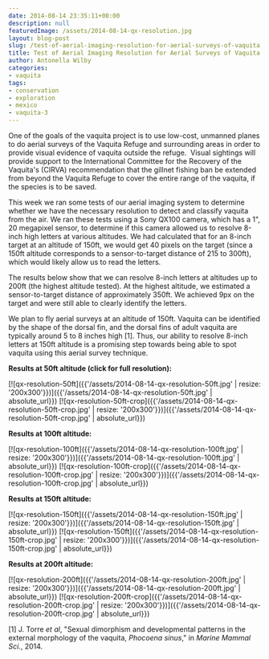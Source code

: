 ```yaml
---
date: 2014-08-14 23:35:11+00:00
description: null
featuredImage: /assets/2014-08-14-qx-resolution.jpg
layout: blog-post
slug: /test-of-aerial-imaging-resolution-for-aerial-surveys-of-vaquita
title: Test of Aerial Imaging Resolution for Aerial Surveys of Vaquita
author: Antonella Wilby
categories:
- vaquita
tags:
- conservation
- exploration
- mexico
- vaquita-3
---
```

One of the goals of the vaquita project is to use low-cost, unmanned planes to do aerial surveys of the Vaquita Refuge and surrounding areas in order to provide visual evidence of vaquita outside the refuge.  Visual sightings will provide support to the International Committee for the Recovery of the Vaquita's (CIRVA) recommendation that the gillnet fishing ban be extended from beyond the Vaquita Refuge to cover the entire range of the vaquita, if the species is to be saved.

This week we ran some tests of our aerial imaging system to determine whether we have the necessary resolution to detect and classify vaquita from the air. We ran these tests using a Sony QX100 camera, which has a 1", 20 megapixel sensor, to determine if this camera allowed us to resolve 8-inch high letters at various altitudes.  We had calculated that for an 8-inch target at an altitude of 150ft, we would get 40 pixels on the target (since a 150ft altitude corresponds to a sensor-to-target distance of 215 to 300ft), which would likely allow us to read the letters.

The results below show that we can resolve 8-inch letters at altitudes up to 200ft (the highest altitude tested). At the highest altitude, we estimated a sensor-to-target distance of approximately 350ft. We achieved 9px on the target and were still able to clearly identify the letters. 

We plan to fly aerial surveys at an altitude of 150ft. Vaquita can be identified by the shape of the dorsal fin, and the dorsal fins of adult vaquita are typically around 5 to 8 inches high [1]. Thus, our ability to resolve 8-inch letters at 150ft altitude is a promising step towards being able to spot vaquita using this aerial survey technique.

**Results at 50ft altitude (click for full resolution):**

[![qx-resolution-50ft]({{'/assets/2014-08-14-qx-resolution-50ft.jpg' | resize: '200x300'}})]({{'/assets/2014-08-14-qx-resolution-50ft.jpg' | absolute_url}})
[![qx-resolution-50ft-crop]({{'/assets/2014-08-14-qx-resolution-50ft-crop.jpg' | resize: '200x300'}})]({{'/assets/2014-08-14-qx-resolution-50ft-crop.jpg' | absolute_url}})

**Results at 100ft altitude:**

[![qx-resolution-100ft]({{'/assets/2014-08-14-qx-resolution-100ft.jpg' | resize: '200x300'}})]({{'/assets/2014-08-14-qx-resolution-100ft.jpg' | absolute_url}})
[![qx-resolution-100ft-crop]({{'/assets/2014-08-14-qx-resolution-100ft-crop.jpg' | resize: '200x300'}})]({{'/assets/2014-08-14-qx-resolution-100ft-crop.jpg' | absolute_url}})

**Results at 150ft altitude:**

[![qx-resolution-150ft]({{'/assets/2014-08-14-qx-resolution-150ft.jpg' | resize: '200x300'}})]({{'/assets/2014-08-14-qx-resolution-150ft.jpg' | absolute_url}})
[![qx-resolution-150ft]({{'/assets/2014-08-14-qx-resolution-150ft-crop.jpg' | resize: '200x300'}})]({{'/assets/2014-08-14-qx-resolution-150ft-crop.jpg' | absolute_url}})

**Results at 200ft altitude:**

[![qx-resolution-200ft]({{'/assets/2014-08-14-qx-resolution-200ft.jpg' | resize: '200x300'}})]({{'/assets/2014-08-14-qx-resolution-200ft.jpg' | absolute_url}})
[![qx-resolution-200ft-crop]({{'/assets/2014-08-14-qx-resolution-200ft-crop.jpg' | resize: '200x300'}})]({{'/assets/2014-08-14-qx-resolution-200ft-crop.jpg' | absolute_url}})

[1] J. Torre _et al_, "Sexual dimorphism and developmental patterns in the external morphology of the vaquita, _Phocoena sinus_," in _Marine Mammal Sci._, 2014.
